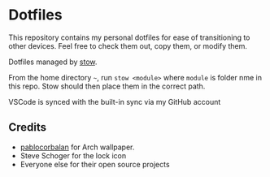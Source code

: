 # Dotfiles

This repository contains my personal dotfiles for ease of transitioning to
other devices. Feel free to check them out, copy them, or modify them.

Dotfiles managed by [stow](https://www.gnu.org/software/stow).

From the home directory `~`, run `stow <module>` where `module` is  folder nme in this repo. Stow should then place them in the correct path. 

VSCode is synced with the built-in sync via my GitHub account

## Credits

- [pablocorbalan](https://github.com/pablocorbalann/arch-minimal-wallpapers) for Arch wallpaper.
- Steve Schoger for the lock icon
- Everyone else for their open source projects
